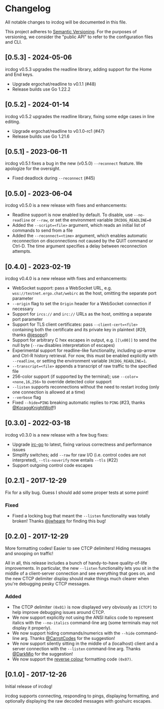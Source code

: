 # Changelog
All notable changes to ircdog will be documented in this file.

This project adheres to [Semantic Versioning](http://semver.org/). For the purposes of versioning, we consider the "public API" to refer to the configuration files and CLI.

## [0.5.3] - 2024-05-06
ircdog v0.5.3 upgrades the readline library, adding support for the Home and End keys.

* Upgrade ergochat/readline to v0.1.1 (#48)
* Release builds use Go 1.22.2

## [0.5.2] - 2024-01-14
ircdog v0.5.2 upgrades the readline library, fixing some edge cases in line editing.

* Upgrade ergochat/readline to v0.1.0-rc1 (#47)
* Release builds use Go 1.21.6

## [0.5.1] - 2023-06-11
ircdog v0.5.1 fixes a bug in the new (v0.5.0) `--reconnect` feature. We apologize for the oversight.

* Fixed deadlock during `--reconnect` (#45)

## [0.5.0] - 2023-06-04
ircdog v0.5.0 is a new release with fixes and enhancements:

* Readline support is now enabled by default. To disable, use `--no-readline` or `--raw`, or set the environment variable `IRCDOG_READLINE=0`
* Added the `--script=<file>` argument, which reads an initial list of commands to send from a file
* Added the `--reconnect=<time>` argument, which enables automatic reconnection on disconnections not caused by the QUIT command or Ctrl-D. The time argument specifies a delay between reconnection attempts.

## [0.4.0] - 2023-02-19
ircdog v0.4.0 is a new release with fixes and enhancements:

* WebSocket support: pass a WebSocket URL, e.g. `wss://testnet.ergo.chat/webirc` as the host, omitting the separate port parameter
* `--origin` flag to set the `Origin` header for a WebSocket connection if necessary
* Support for `ircs://` and `irc://` URLs as the host, omitting a separate port parameter
* Support for TLS client certificates: pass `--client-cert=<file>` containing both the certificate and its private key in plaintext (#29, thanks [@jesopo](https://github.com/jesopo)!)
* Support for arbitrary C hex escapes in output, e.g. `[[\x00]]` to send the null byte (`--raw` disables interpretation of escapes)
* Experimental support for readline-like functionality, including up-arrow and Ctrl-R history retrieval. For now, this must be enabled explicitly with `--readline`, or setting the environment variable `IRCDOG_READLINE=1`.
* `--transcript=<file>` appends a transcript of raw traffic to the specified file
* 256-color support (if supported by the terminal); use `--color=<none,16,256>` to override detected color support
* `--listen` supports reconnections without the need to restart ircdog (only one connection is allowed at a time)
* `--verbose` flag
* Fixed `--hide=PING` breaking automatic replies to `PING` (#23, thanks [@KoraggKnightWolf](https://github.com/KoraggKnightWolf)!)

## [0.3.0] - 2022-03-18
ircdog v0.3.0 is a new release with a few bug fixes:

* Upgrade [irc-go](https://github.com/ergochat/irc-go) to latest, fixing various correctness and performance issues
* Simplify switches; add `--raw` for raw I/O (i.e. control codes are not interpreted), `--tls-noverify` now entails `--tls` (#22)
* Support outgoing control code escapes

## [0.2.1] - 2017-12-29
Fix for a silly bug. Guess I should add some proper tests at some point!

### Fixed
* Fixed a locking bug that meant the `--listen` functionality was totally broken! Thanks [@jwheare](https://github.com/jwheare) for finding this bug!


## [0.2.0] - 2017-12-29
More formatting codes! Easier to see CTCP delimiters! Hiding messages and snooping on traffic!

All in all, this release includes a bunch of handy-to-have quality-of-life improvements. In particular, the new `--listen` functionality lets you sit in the middle of a client-server connection and see everything that goes on, and the new CTCP delimiter display should make things much clearer when you're debugging pesky CTCP messages.

### Added
* The CTCP delimiter `(0x01)` is now displayed very obviously as `[CTCP]` to help improve debugging issues around CTCP.
* We now support explicitly not using the ANSI italics code to represent italics with the `--no-italics` command-line arg (some terminals may not display it properly).
* We now support hiding commands/numerics with the `--hide` command-line arg. Thanks [@CarrotCodes](https://github.com/CarrotCodes) for the suggestion!
* We now support silently sitting in the middle of a (localhost) client and a server connection with the `--listen` command-line arg. Thanks [@DarkMio](https://github.com/DarkMio) for the suggestion!
* We now support the [reverse colour](https://modern.ircdocs.horse/formatting.html#reverse-color) formatting code `(0x07)`.


## [0.1.0] - 2017-12-26
Initial release of ircdog!

ircdog supports connecting, responding to pings, displaying formatting, and optionally displaying the raw decoded messages with goshuirc escapes.
